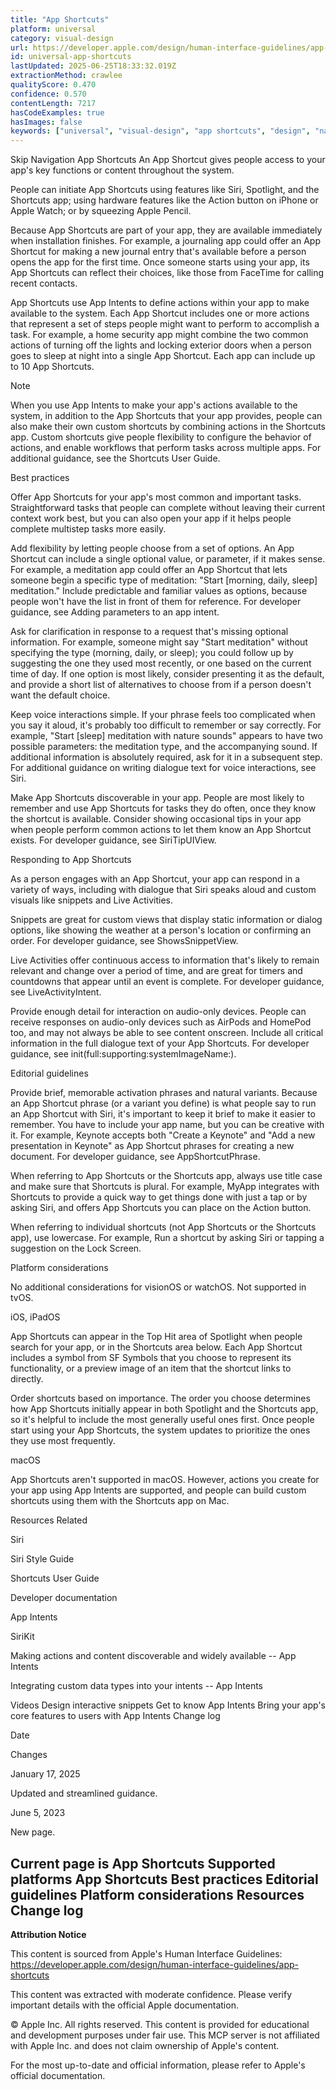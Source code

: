 ```yaml
---
title: "App Shortcuts"
platform: universal
category: visual-design
url: https://developer.apple.com/design/human-interface-guidelines/app-shortcuts
id: universal-app-shortcuts
lastUpdated: 2025-06-25T18:33:32.019Z
extractionMethod: crawlee
qualityScore: 0.470
confidence: 0.570
contentLength: 7217
hasCodeExamples: true
hasImages: false
keywords: ["universal", "visual-design", "app shortcuts", "design", "navigation", "presentation", "system", "visual", "ios", "iphone"]
---
```

Skip Navigation
App Shortcuts
An App Shortcut gives people access to your app's key functions or content throughout the system.

People can initiate App Shortcuts using features like Siri, Spotlight, and the Shortcuts app; using hardware features like the Action button on iPhone or Apple Watch; or by squeezing Apple Pencil.

Because App Shortcuts are part of your app, they are available immediately when installation finishes. For example, a journaling app could offer an App Shortcut for making a new journal entry that's available before a person opens the app for the first time. Once someone starts using your app, its App Shortcuts can reflect their choices, like those from FaceTime for calling recent contacts.

App Shortcuts use App Intents to define actions within your app to make available to the system. Each App Shortcut includes one or more actions that represent a set of steps people might want to perform to accomplish a task. For example, a home security app might combine the two common actions of turning off the lights and locking exterior doors when a person goes to sleep at night into a single App Shortcut. Each app can include up to 10 App Shortcuts.

Note

When you use App Intents to make your app's actions available to the system, in addition to the App Shortcuts that your app provides, people can also make their own custom shortcuts by combining actions in the Shortcuts app. Custom shortcuts give people flexibility to configure the behavior of actions, and enable workflows that perform tasks across multiple apps. For additional guidance, see the Shortcuts User Guide.

Best practices

Offer App Shortcuts for your app's most common and important tasks. Straightforward tasks that people can complete without leaving their current context work best, but you can also open your app if it helps people complete multistep tasks more easily.

Add flexibility by letting people choose from a set of options. An App Shortcut can include a single optional value, or parameter, if it makes sense. For example, a meditation app could offer an App Shortcut that lets someone begin a specific type of meditation: "Start [morning, daily, sleep] meditation." Include predictable and familiar values as options, because people won't have the list in front of them for reference. For developer guidance, see Adding parameters to an app intent.

Ask for clarification in response to a request that's missing optional information. For example, someone might say "Start meditation" without specifying the type (morning, daily, or sleep); you could follow up by suggesting the one they used most recently, or one based on the current time of day. If one option is most likely, consider presenting it as the default, and provide a short list of alternatives to choose from if a person doesn't want the default choice.

Keep voice interactions simple. If your phrase feels too complicated when you say it aloud, it's probably too difficult to remember or say correctly. For example, "Start [sleep] meditation with nature sounds" appears to have two possible parameters: the meditation type, and the accompanying sound. If additional information is absolutely required, ask for it in a subsequent step. For additional guidance on writing dialogue text for voice interactions, see Siri.

Make App Shortcuts discoverable in your app. People are most likely to remember and use App Shortcuts for tasks they do often, once they know the shortcut is available. Consider showing occasional tips in your app when people perform common actions to let them know an App Shortcut exists. For developer guidance, see SiriTipUIView.

Responding to App Shortcuts

As a person engages with an App Shortcut, your app can respond in a variety of ways, including with dialogue that Siri speaks aloud and custom visuals like snippets and Live Activities.

Snippets are great for custom views that display static information or dialog options, like showing the weather at a person's location or confirming an order. For developer guidance, see ShowsSnippetView.

Live Activities offer continuous access to information that's likely to remain relevant and change over a period of time, and are great for timers and countdowns that appear until an event is complete. For developer guidance, see LiveActivityIntent.

Provide enough detail for interaction on audio-only devices. People can receive responses on audio-only devices such as AirPods and HomePod too, and may not always be able to see content onscreen. Include all critical information in the full dialogue text of your App Shortcuts. For developer guidance, see init(full:supporting:systemImageName:).

Editorial guidelines

Provide brief, memorable activation phrases and natural variants. Because an App Shortcut phrase (or a variant you define) is what people say to run an App Shortcut with Siri, it's important to keep it brief to make it easier to remember. You have to include your app name, but you can be creative with it. For example, Keynote accepts both "Create a Keynote" and "Add a new presentation in Keynote" as App Shortcut phrases for creating a new document. For developer guidance, see AppShortcutPhrase.

When referring to App Shortcuts or the Shortcuts app, always use title case and make sure that Shortcuts is plural. For example, MyApp integrates with Shortcuts to provide a quick way to get things done with just a tap or by asking Siri, and offers App Shortcuts you can place on the Action button.

When referring to individual shortcuts (not App Shortcuts or the Shortcuts app), use lowercase. For example, Run a shortcut by asking Siri or tapping a suggestion on the Lock Screen.

Platform considerations

No additional considerations for visionOS or watchOS. Not supported in tvOS.

iOS, iPadOS

App Shortcuts can appear in the Top Hit area of Spotlight when people search for your app, or in the Shortcuts area below. Each App Shortcut includes a symbol from SF Symbols that you choose to represent its functionality, or a preview image of an item that the shortcut links to directly.

Order shortcuts based on importance. The order you choose determines how App Shortcuts initially appear in both Spotlight and the Shortcuts app, so it's helpful to include the most generally useful ones first. Once people start using your App Shortcuts, the system updates to prioritize the ones they use most frequently.

macOS

App Shortcuts aren't supported in macOS. However, actions you create for your app using App Intents are supported, and people can build custom shortcuts using them with the Shortcuts app on Mac.

Resources
Related

Siri

Siri Style Guide

Shortcuts User Guide

Developer documentation

App Intents

SiriKit

Making actions and content discoverable and widely available -- App Intents

Integrating custom data types into your intents -- App Intents

Videos
Design interactive snippets
Get to know App Intents
Bring your app's core features to users with App Intents
Change log

Date

Changes

January 17, 2025

Updated and streamlined guidance.

June 5, 2023

New page.

Current page is App Shortcuts
Supported platforms
App Shortcuts
Best practices
Editorial guidelines
Platform considerations
Resources
Change log
---

**Attribution Notice**

This content is sourced from Apple's Human Interface Guidelines: https://developer.apple.com/design/human-interface-guidelines/app-shortcuts

This content was extracted with moderate confidence. Please verify important details with the official Apple documentation.

© Apple Inc. All rights reserved. This content is provided for educational and development purposes under fair use. This MCP server is not affiliated with Apple Inc. and does not claim ownership of Apple's content.

For the most up-to-date and official information, please refer to Apple's official documentation.
